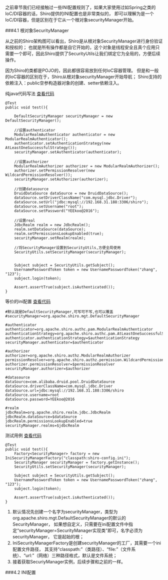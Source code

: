 之前章节我们已经接触过一些INI配置规则了，如果大家使用过如Spring之类的IoC/DI容器的话，Shiro提供的INI配置也是非常类似的，
即可以理解为是一个IoC/DI容器，但是区别在于它从一个根对象securityManager开始。

###4.1 根对象SecurityManager

从之前的Shiro架构图可以看出，Shiro是从根对象SecurityManager进行身份验证和授权的；
也就是所有操作都是自它开始的，这个对象是线程安全且真个应用只需要一个即可，因此Shiro提供了SecurityUtils让我们绑定它为全局的，方便后续操作。

因为Shiro的类都是POJO的，因此都很容易放到任何IoC容器管理。
但是和一般的IoC容器的区别在于，Shiro从根对象securityManager开始导航；
Shiro支持的依赖注入：public空参构造器对象的创建、setter依赖注入。

纯java代码写法 [查看代码](https://github.com/l81893521/shiro-demo/blob/master/shiro-demo-section4/src/test/java/NonConfigurationCreateTest.java)
```
@Test
public void test(){

    DefaultSecurityManager securityManager = new DefaultSecurityManager();

    //设置authenticator
    ModularRealmAuthenticator authenticator = new ModularRealmAuthenticator();
    authenticator.setAuthenticationStrategy(new AtLeastOneSuccessfulStrategy());
    securityManager.setAuthenticator(authenticator);

    //设置authorizer
    ModularRealmAuthorizer authorizer = new ModularRealmAuthorizer();
    authorizer.setPermissionResolver(new WildcardPermissionResolver());
    securityManager.setAuthorizer(authorizer);

    //创建datasource
    DruidDataSource dataSource = new DruidDataSource();
    dataSource.setDriverClassName("com.mysql.jdbc.Driver");
    dataSource.setUrl("jdbc:mysql://192.168.31.188:3306/shiro");
    dataSource.setUsername("root");
    dataSource.setPassword("YEEkoo@2016");

    //设置real
    JdbcRealm realm = new JdbcRealm();
    realm.setDataSource(dataSource);
    realm.setPermissionsLookupEnabled(true);
    securityManager.setRealm(realm);

    //将SecurityManager设置到SecurityUtils,方便全局使用
    SecurityUtils.setSecurityManager(securityManager);


    Subject subject = SecurityUtils.getSubject();
    UsernamePasswordToken token = new UsernamePasswordToken("zhang", "123");
    subject.login(token);

    Assert.assertTrue(subject.isAuthenticated());
}
```
等价的ini配置 [查看代码]()
```
#默认就是DefaultSecurityManager,可写可不写,也可以覆盖
#securityManager=org.apache.shiro.mgt.DefaultSecurityManager

#authenticator
authenticator=org.apache.shiro.authc.pam.ModularRealmAuthenticator
authenticationStrategy=org.apache.shiro.authc.pam.AtLeastOneSuccessfulStrategy
authenticator.authenticationStrategy=$authenticationStrategy
securityManager.authenticator=$authenticator

#authorizer
authorizer=org.apache.shiro.authz.ModularRealmAuthorizer
permissionResolver=org.apache.shiro.authz.permission.WildcardPermissionResolver
authorizer.permissionResolver=$permissionResolver
securityManager.authorizer=$authorizer

#datasource
dataSource=com.alibaba.druid.pool.DruidDataSource
dataSource.driverClassName=com.mysql.jdbc.Driver
dataSource.url=jdbc:mysql://192.168.31.188:3306/shiro
dataSource.username=root
dataSource.password=YEEkoo@2016

#realm
jdbcRealm=org.apache.shiro.realm.jdbc.JdbcRealm
jdbcRealm.dataSource=$dataSource
jdbcRealm.permissionsLookupEnabled=true
securityManager.realms=$jdbcRealm
```
测试用例 [查看代码]()
```
@Test
public void test(){
    Factory<SecurityManager> factory = new IniSecurityManagerFactory("classpath:shiro-config.ini");
    SecurityManager securityManager = factory.getInstance();
    SecurityUtils.setSecurityManager(securityManager);

    Subject subject = SecurityUtils.getSubject();
    UsernamePasswordToken token = new UsernamePasswordToken("zhang", "123");
    subject.login(token);

    Assert.assertTrue(subject.isAuthenticated());
}
```

1. 默认情况先创建一个名字为securityManager，类型为org.apache.shiro.mgt.DefaultSecurityManager的默认的SecurityManager，
如果想自定义，只需要在ini配置文件中指定“securityManager=SecurityManager实现类”即可，名字必须为securityManager，
它是起始的根；
2. IniSecurityManagerFactory是创建securityManager的工厂，其需要一个ini配置文件路径，
其支持“classpath:”（类路径）、“file:”（文件系统）、“url:”（网络）三种路径格式，默认是文件系统；
3. 接着获取SecuriyManager实例，后续步骤和之前的一样。

###4.2 INI配置